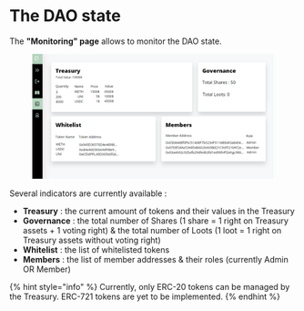 # The DAO state

The **"Monitoring" page** allows to monitor the DAO state.

<figure><img src="../../.gitbook/assets/monitoring modified.png" alt=""><figcaption></figcaption></figure>

Several indicators are currently available :&#x20;

* **Treasury** : the current amount of tokens and their values in the Treasury
* **Governance** : the total number of Shares (1 share = 1 right on Treasury assets + 1 voting right) & the total number of Loots (1 loot = 1 right on Treasury assets without voting right)
* **Whitelist** : the list of whitelisted tokens
* **Members** : the list of member addresses & their roles (currently Admin OR Member)

{% hint style="info" %}
Currently, only ERC-20 tokens can be managed by the Treasury. ERC-721 tokens are yet to be implemented.
{% endhint %}



